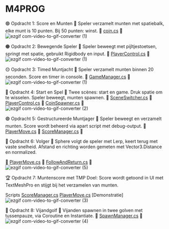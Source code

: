 # M4PROG
🟢 Opdracht 1: Score en Munten
🎯 Speler verzamelt munten met spatiebalk, elke munt is 10 punten. Bij 50 punten: winst.
🔗 [coin.cs](Assets/scripts/coin.cs)
🎥
![ezgif com-video-to-gif-converter (1)](https://github.com/user-attachments/assets/ea06383d-9516-4321-b892-62510a2ea2a0)

🟠 Opdracht 2: Bewegende Speler
🎯 Speler beweegt met pijltjestoetsen, springt met spatie, gebruikt Rigidbody en input.
🔗 [PlayerControl.cs](Assets/scripts/les2.cs)
🎥
![ezgif com-video-to-gif-converter (1)](https://github.com/user-attachments/assets/98d4d3ca-8c18-4694-a677-052c3a2d7dc9)

🟡 Opdracht 3: Timed Muntjacht
🎯 Speler verzamelt munten binnen 20 seconden. Score en timer in console.
🔗 [GameManager.cs](Assets/scripts/les3.cs)
🎥
![ezgif com-video-to-gif-converter (1)](https://github.com/user-attachments/assets/0cee16be-b1dd-44c7-996a-a685f2c1704d)

🔵 Opdracht 4: Start en Spel
🎯 Twee scènes: start en game. Druk spatie om te wisselen. Speler beweegt, munten spawnen.
🔗 [SceneSwitcher.cs](Assets/scripts/scenemanager.cs)
🔗 [PlayerControl.cs](Assets/scripts/les2.cs)
🔗 [CoinSpawner.cs](Assets/scripts/les8.cs)
🎥![ezgif com-video-to-gif-converter (2)](https://github.com/user-attachments/assets/f4615e5c-a8cd-4dda-8a49-61596d32db5b)


🟣 Opdracht 5: Gestructureerde Muntjager
🎯 Speler beweegt en verzamelt munten. Score wordt beheerd via apart script met debug-output.
🔗 [PlayerMove.cs](Assets/scripts/playermove.cs)
🔗 [ScoreManager.cs](Assets/scripts/scoremanager.cs)
🎥

🧲 Opdracht 6: Volger
🎯 Sphere volgt de speler met Lerp, keert terug met vaste snelheid. Afstand en richting worden gemeten met Vector3.Distance en normalized.

🔗 [PlayerMove.cs](Assets/scripts/playermove.cs)
🔗 [FollowAndReturn.cs](Assets/scripts/les6.cs)
🎥![ezgif com-video-to-gif-converter (5)](https://github.com/user-attachments/assets/7bb46f36-637a-48f7-90e0-d3347119a66c)


🏆 Opdracht 7: Muntenscore met TMP
Doel: Score wordt getoond in UI met TextMeshPro en stijgt bij het verzamelen van munten.

Scripts
[ScoreManager.cs](Assets/scripts/scoremanager.cs)
[PlayerMove.cs](Assets/scripts/playermove.cs)
[Demonstratie]![ezgif com-video-to-gif-converter (3)](https://github.com/user-attachments/assets/5b98d3aa-8af5-4882-b3f0-1d72ca602c4e)



🔴 Opdracht 8: Vijandgolf
🎯 Vijanden spawnen in twee golven met tussenpauze, via Coroutine en Instantiate.
🔗 [SpawnManager.cs](Assets/scripts/les8.cs)
🎥![ezgif com-video-to-gif-converter (4)](https://github.com/user-attachments/assets/f6a31d1a-3b56-46bb-98b6-95580c240d64)

